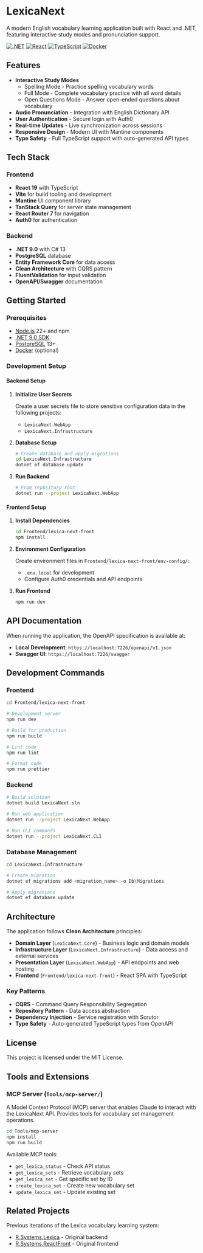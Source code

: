 # LexicaNext

A modern English vocabulary learning application built with React and .NET, featuring interactive study modes and pronunciation support.

[![.NET](https://img.shields.io/badge/.NET-9.0-blue.svg)](https://dotnet.microsoft.com/)
[![React](https://img.shields.io/badge/React-19-blue.svg)](https://reactjs.org/)
[![TypeScript](https://img.shields.io/badge/TypeScript-5.8-blue.svg)](https://www.typescriptlang.org/)
[![Docker](https://img.shields.io/badge/Docker-supported-blue.svg)](https://www.docker.com/)

## Features

- **Interactive Study Modes**
    - Spelling Mode - Practice spelling vocabulary words
    - Full Mode - Complete vocabulary practice with all word details
    - Open Questions Mode - Answer open-ended questions about vocabulary
- **Audio Pronunciation** - Integration with English Dictionary API
- **User Authentication** - Secure login with Auth0
- **Real-time Updates** - Live synchronization across sessions
- **Responsive Design** - Modern UI with Mantine components
- **Type Safety** - Full TypeScript support with auto-generated API types

## Tech Stack

### Frontend

- **React 19** with TypeScript
- **Vite** for build tooling and development
- **Mantine** UI component library
- **TanStack Query** for server state management
- **React Router 7** for navigation
- **Auth0** for authentication

### Backend

- **.NET 9.0** with C# 13
- **PostgreSQL** database
- **Entity Framework Core** for data access
- **Clean Architecture** with CQRS pattern
- **FluentValidation** for input validation
- **OpenAPI/Swagger** documentation

## Getting Started

### Prerequisites

- [Node.js](https://nodejs.org/) 22+ and npm
- [.NET 9.0 SDK](https://dotnet.microsoft.com/download)
- [PostgreSQL](https://www.postgresql.org/) 13+
- [Docker](https://www.docker.com/) (optional)

### Development Setup

#### Backend Setup

1. **Initialize User Secrets**

   Create a user secrets file to store sensitive configuration data in the following projects:
    - `LexicaNext.WebApp`
    - `LexicaNext.Infrastructure`

2. **Database Setup**

   ```bash
   # Create database and apply migrations
   cd LexicaNext.Infrastructure
   dotnet ef database update
   ```

3. **Run Backend**

   ```bash
   # From repository root
   dotnet run --project LexicaNext.WebApp
   ```

#### Frontend Setup

1. **Install Dependencies**

   ```bash
   cd Frontend/lexica-next-front
   npm install
   ```

2. **Environment Configuration**

   Create environment files in `Frontend/lexica-next-front/env-config/`:
    - `.env.local` for development
    - Configure Auth0 credentials and API endpoints

3. **Run Frontend**

   ```bash
   npm run dev
   ```

## API Documentation

When running the application, the OpenAPI specification is available at:

- **Local Development**: `https://localhost:7226/openapi/v1.json`
- **Swagger UI**: `https://localhost:7226/swagger`

## Development Commands

### Frontend

```bash
cd Frontend/lexica-next-front

# Development server
npm run dev

# Build for production
npm run build

# Lint code
npm run lint

# Format code
npm run prettier
```

### Backend

```bash
# Build solution
dotnet build LexicaNext.sln

# Run web application
dotnet run --project LexicaNext.WebApp

# Run CLI commands
dotnet run --project LexicaNext.CLI
```

### Database Management

```bash
cd LexicaNext.Infrastructure

# Create migration
dotnet ef migrations add <migration_name> -o Db\Migrations

# Apply migrations
dotnet ef database update
```

## Architecture

The application follows **Clean Architecture** principles:

- **Domain Layer** (`LexicaNext.Core`) - Business logic and domain models
- **Infrastructure Layer** (`LexicaNext.Infrastructure`) - Data access and external services
- **Presentation Layer** (`LexicaNext.WebApp`) - API endpoints and web hosting
- **Frontend** (`Frontend/lexica-next-front`) - React SPA with TypeScript

### Key Patterns

- **CQRS** - Command Query Responsibility Segregation
- **Repository Pattern** - Data access abstraction
- **Dependency Injection** - Service registration with Scrutor
- **Type Safety** - Auto-generated TypeScript types from OpenAPI

## License

This project is licensed under the MIT License.

## Tools and Extensions

### MCP Server (`Tools/mcp-server/`)

A Model Context Protocol (MCP) server that enables Claude to interact with the LexicaNext API. Provides tools for vocabulary set management operations.

```bash
cd Tools/mcp-server
npm install
npm run build
```

Available MCP tools:

- `get_lexica_status` - Check API status
- `get_lexica_sets` - Retrieve vocabulary sets
- `get_lexica_set` - Get specific set by ID
- `create_lexica_set` - Create new vocabulary set
- `update_lexica_set` - Update existing set

## Related Projects

Previous iterations of the Lexica vocabulary learning system:

- [R.Systems.Lexica](https://github.com/lrydzkowski/R.Systems.Lexica) - Original backend
- [R.Systems.ReactFront](https://github.com/lrydzkowski/R.Systems.ReactFront) - Original frontend
